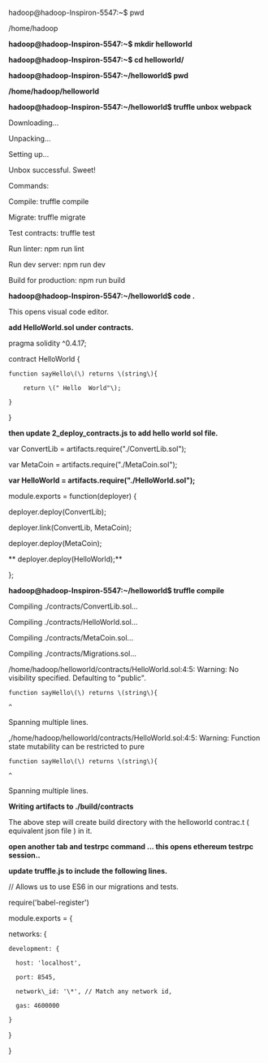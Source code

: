 hadoop@hadoop-Inspiron-5547:~$ pwd

/home/hadoop

**hadoop@hadoop-Inspiron-5547:~$ mkdir helloworld**

**hadoop@hadoop-Inspiron-5547:~$ cd helloworld/**

**hadoop@hadoop-Inspiron-5547:~/helloworld$ pwd**

**/home/hadoop/helloworld**

**hadoop@hadoop-Inspiron-5547:~/helloworld$ truffle unbox webpack**



Downloading...

Unpacking...

Setting up...

Unbox successful. Sweet!



Commands:



  Compile:              truffle compile

  Migrate:              truffle migrate

  Test contracts:       truffle test

  Run linter:           npm run lint

  Run dev server:       npm run dev

  Build for production: npm run build



**hadoop@hadoop-Inspiron-5547:~/helloworld$ code .**

This opens visual code editor.

**add HelloWorld.sol under contracts.**

pragma solidity ^0.4.17;

contract HelloWorld {

```
function sayHello\(\) returns \(string\){

    return \(" Hello  World"\);

}
```

}

**then update 2\_deploy\_contracts.js to add hello world sol file.**

var ConvertLib = artifacts.require\("./ConvertLib.sol"\);

var MetaCoin = artifacts.require\("./MetaCoin.sol"\);

**var HelloWorld = artifacts.require\("./HelloWorld.sol"\);**

module.exports = function\(deployer\) {

deployer.deploy\(ConvertLib\);

deployer.link\(ConvertLib, MetaCoin\);

deployer.deploy\(MetaCoin\);

**  deployer.deploy\(HelloWorld\);**

};

**hadoop@hadoop-Inspiron-5547:~/helloworld$ truffle compile**

Compiling ./contracts/ConvertLib.sol...

Compiling ./contracts/HelloWorld.sol...

Compiling ./contracts/MetaCoin.sol...

Compiling ./contracts/Migrations.sol...

/home/hadoop/helloworld/contracts/HelloWorld.sol:4:5: Warning: No visibility specified. Defaulting to "public".

```
function sayHello\(\) returns \(string\){

^
```

Spanning multiple lines.

,/home/hadoop/helloworld/contracts/HelloWorld.sol:4:5: Warning: Function state mutability can be restricted to pure

```
function sayHello\(\) returns \(string\){

^
```

Spanning multiple lines.

**Writing artifacts to ./build/contracts**

The above step will create build directory with the helloworld contrac.t \( equivalent json file \) in it.

**open another tab and testrpc command ... this  opens ethereum testrpc session..**

**update truffle.js to include the following lines.**

// Allows us to use ES6 in our migrations and tests.

require\('babel-register'\)



module.exports = {

  networks: {

    development: {

      host: 'localhost',

      port: 8545,

      network\_id: '\*', // Match any network id,

      gas: 4600000

    }

  }

}

